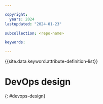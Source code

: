 ```yaml
---

copyright:
  years: 2024
lastupdated: "2024-01-23"

subcollection: <repo-name>

keywords:

---
```


{{site.data.keyword.attribute-definition-list}}

# DevOps design
{: #devops-design}

<!-- text for devops design considerations goes here -->
